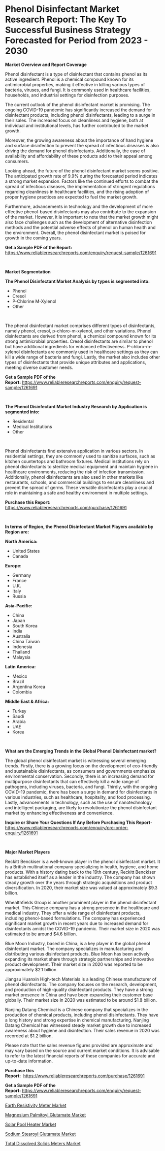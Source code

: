 <p><h1>Phenol Disinfectant Market Research Report: The Key To Successful Business Strategy Forecasted for Period from 2023 - 2030</h1></p><p><strong>Market Overview and Report Coverage</strong></p>
<p><p>Phenol disinfectant is a type of disinfectant that contains phenol as its active ingredient. Phenol is a chemical compound known for its antimicrobial properties, making it effective in killing various types of bacteria, viruses, and fungi. It is commonly used in healthcare facilities, households, and industrial settings for disinfection purposes.</p><p>The current outlook of the phenol disinfectant market is promising. The ongoing COVID-19 pandemic has significantly increased the demand for disinfectant products, including phenol disinfectants, leading to a surge in their sales. The increased focus on cleanliness and hygiene, both at individual and institutional levels, has further contributed to the market growth.</p><p>Moreover, the growing awareness about the importance of hand hygiene and surface disinfection to prevent the spread of infectious diseases is also driving the demand for phenol disinfectants. Additionally, the ease of availability and affordability of these products add to their appeal among consumers.</p><p>Looking ahead, the future of the phenol disinfectant market seems positive. The anticipated growth rate of 9.9% during the forecasted period indicates a strong market expansion. Factors like the continued efforts to combat the spread of infectious diseases, the implementation of stringent regulations regarding cleanliness in healthcare facilities, and the rising adoption of proper hygiene practices are expected to fuel the market growth.</p><p>Furthermore, advancements in technology and the development of more effective phenol-based disinfectants may also contribute to the expansion of the market. However, it is important to note that the market growth might also face challenges such as the development of alternative disinfection methods and the potential adverse effects of phenol on human health and the environment. Overall, the phenol disinfectant market is poised for growth in the coming years.</p></p>
<p><strong>Get a Sample PDF of the Report:</strong> <a href="https://www.reliableresearchreports.com/enquiry/request-sample/1261691">https://www.reliableresearchreports.com/enquiry/request-sample/1261691</a></p>
<p>&nbsp;</p>
<p><strong>Market Segmentation</strong></p>
<p><strong>The Phenol Disinfectant Market Analysis by types is segmented into:</strong></p>
<p><ul><li>Phenol</li><li>Cresol</li><li>P-Chlorine M-Xylenol</li><li>Other</li></ul></p>
<p>&nbsp;</p>
<p><p>The phenol disinfectant market comprises different types of disinfectants, namely phenol, cresol, p-chloro-m-xylenol, and other variations. Phenol disinfectants are derived from phenol, a chemical compound known for its strong antimicrobial properties. Cresol disinfectants are similar to phenol but have additional ingredients for enhanced effectiveness. P-chloro-m-xylenol disinfectants are commonly used in healthcare settings as they can kill a wide range of bacteria and fungi. Lastly, the market also includes other types of disinfectants that provide unique attributes and applications, meeting diverse customer needs.</p></p>
<p><strong>Get a Sample PDF of the Report:</strong>&nbsp;<a href="https://www.reliableresearchreports.com/enquiry/request-sample/1261691">https://www.reliableresearchreports.com/enquiry/request-sample/1261691</a></p>
<p>&nbsp;</p>
<p><strong>The Phenol Disinfectant Market Industry Research by Application is segmented into:</strong></p>
<p><ul><li>Residental</li><li>Medical Institutions</li><li>Other</li></ul></p>
<p>&nbsp;</p>
<p><p>Phenol disinfectants find extensive application in various sectors. In residential settings, they are commonly used to sanitize surfaces, such as kitchen countertops and bathroom fixtures. Medical institutions rely on phenol disinfectants to sterilize medical equipment and maintain hygiene in healthcare environments, reducing the risk of infection transmission. Additionally, phenol disinfectants are also used in other markets like restaurants, schools, and commercial buildings to ensure cleanliness and prevent the spread of germs. These versatile disinfectants play a crucial role in maintaining a safe and healthy environment in multiple settings.</p></p>
<p><strong>Purchase this Report:</strong>&nbsp; <a href="https://www.reliableresearchreports.com/purchase/1261691">https://www.reliableresearchreports.com/purchase/1261691</a></p>
<p>&nbsp;</p>
<p><strong>In terms of Region, the Phenol Disinfectant Market Players available by Region are:</strong></p>
<p>
    <p> <strong> North America: </strong>
        <ul>
            <li>United States</li>
            <li>Canada</li>
        </ul>
        </p> 
    <p> <strong> Europe: </strong>
        <ul>
            <li>Germany</li>
            <li>France</li>
            <li>U.K.</li>
            <li>Italy</li>
            <li>Russia</li>
        </ul>
        </p> 
    <p> <strong> Asia-Pacific: </strong>
        <ul>
            <li>China</li>
            <li>Japan</li>
            <li>South Korea</li>
            <li>India</li>
            <li>Australia</li>
            <li>China Taiwan</li>
            <li>Indonesia</li>
            <li>Thailand</li>
            <li>Malaysia</li>
        </ul>
        </p> 
    <p> <strong> Latin America: </strong>
        <ul>
            <li>Mexico</li>
            <li>Brazil</li>
            <li>Argentina Korea</li>
            <li>Colombia</li>
        </ul>
        </p> 
    <p> <strong> Middle East & Africa: </strong>
        <ul>
            <li>Turkey</li>
            <li>Saudi</li>
            <li>Arabia</li>
            <li>UAE</li>
            <li>Korea</li>
        </ul>
    </p>
    </p>
<p>&nbsp;</p>
<p><strong>What are the Emerging Trends in the Global Phenol Disinfectant market?</strong></p>
<p><p>The global phenol disinfectant market is witnessing several emerging trends. Firstly, there is a growing focus on the development of eco-friendly and sustainable disinfectants, as consumers and governments emphasize environmental conservation. Secondly, there is an increasing demand for multipurpose disinfectants that can effectively kill a wide range of pathogens, including viruses, bacteria, and fungi. Thirdly, with the ongoing COVID-19 pandemic, there has been a surge in demand for disinfectants in various industries, such as healthcare, hospitality, and food processing. Lastly, advancements in technology, such as the use of nanotechnology and intelligent packaging, are likely to revolutionize the phenol disinfectant market by enhancing effectiveness and convenience.</p></p>
<p><strong>Inquire or Share Your Questions If Any Before Purchasing This Report</strong>- <a href="https://www.reliableresearchreports.com/enquiry/pre-order-enquiry/1261691">https://www.reliableresearchreports.com/enquiry/pre-order-enquiry/1261691</a></p>
<p>&nbsp;</p>
<p><strong>Major Market Players</strong></p>
<p><p>Reckitt Benckiser is a well-known player in the phenol disinfectant market. It is a British multinational company specializing in health, hygiene, and home products. With a history dating back to the 19th century, Reckitt Benckiser has established itself as a leader in the industry. The company has shown steady growth over the years through strategic acquisitions and product diversification. In 2020, their market size was valued at approximately $9.3 billion.</p><p>Whealthfields Group is another prominent player in the phenol disinfectant market. This Chinese company has a strong presence in the healthcare and medical industry. They offer a wide range of disinfectant products, including phenol-based formulations. The company has experienced significant market growth in recent years due to increased demand for disinfectants amidst the COVID-19 pandemic. Their market size in 2020 was estimated to be around $4.6 billion.</p><p>Blue Moon Industry, based in China, is a key player in the global phenol disinfectant market. The company specializes in manufacturing and distributing various disinfectant products. Blue Moon has been actively expanding its market share through strategic partnerships and innovative product development. Their market size in 2020 was reported to be approximately $2.1 billion.</p><p>Jiangsu Huanxin High-tech Materials is a leading Chinese manufacturer of phenol disinfectants. The company focuses on the research, development, and production of high-quality disinfectant products. They have a strong market presence in China and have been expanding their customer base globally. Their market size in 2020 was estimated to be around $1.8 billion.</p><p>Nanjing Datang Chemical is a Chinese company that specializes in the production of chemical products, including phenol disinfectants. They have a long history and strong expertise in chemical manufacturing. Nanjing Datang Chemical has witnessed steady market growth due to increased awareness about hygiene and disinfection. Their sales revenue in 2020 was recorded at $1.2 billion.</p><p>Please note that the sales revenue figures provided are approximate and may vary based on the source and current market conditions. It is advisable to refer to the latest financial reports of these companies for accurate and up-to-date information.</p></p>
<p><strong>Purchase this Report:</strong>&nbsp;&nbsp;<a href="https://www.reliableresearchreports.com/purchase/1261691">https://www.reliableresearchreports.com/purchase/1261691</a></p>
<p></p>
<p><strong>Get a Sample PDF of the Report:</strong>&nbsp;<a href="https://www.reliableresearchreports.com/enquiry/request-sample/1261691">https://www.reliableresearchreports.com/enquiry/request-sample/1261691</a></p>
<p><p><a href="https://medium.com/@tatemonahan564856/earth-resistivity-meter-market-furnishes-information-on-market-share-market-trends-and-market-d77607a42603">Earth Resistivity Meter Market</a></p><p><a href="https://github.com/mabutironaldo/Market-Research-Report-List-1/blob/main/magnesium-palmitoyl-glutamate-market.md">Magnesium Palmitoyl Glutamate Market</a></p><p><a href="https://medium.com/@darianswift1922/solar-pool-heater-market-furnishes-information-on-market-share-market-trends-and-market-growth-b6bb8bcbecbf">Solar Pool Heater Market</a></p><p><a href="https://github.com/castoriffic/Market-Research-Report-List-1/blob/main/sodium-stearoyl-glutamate-market.md">Sodium Stearoyl Glutamate Market</a></p><p><a href="https://medium.com/@myrtleebert1913/total-dissolved-solids-meters-market-size-cagr-trends-2024-2030-854fe80125fd">Total Dissolved Solids Meters Market</a></p></p>
